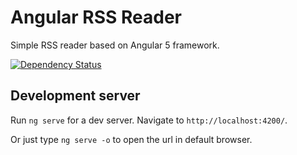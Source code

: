 # Angular RSS Reader

Simple RSS reader based on Angular 5 framework.

[![Dependency Status](https://david-dm.org/mountpoint/angular-rss-reader.svg)](https://david-dm.org/mountpoint/angular-rss-reader)

## Development server

Run `ng serve` for a dev server. Navigate to `http://localhost:4200/`.

Or just type `ng serve -o` to open the url in default browser.
